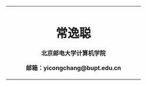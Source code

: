 <table border="0">
  <tr>
    <td width="75%">
      <h1>
        <div align="center">
          常逸聪
        </div>
      </h1>
      <p><b>
        <div align="center">
          北京邮电大学计算机学院
        </div>
      </b></p>
      <p><b>
        <div align="center">
          邮箱：yicongchang@bupt.edu.cn
        </div>
        </b></p>
    </td>
  </tr>
</table>
